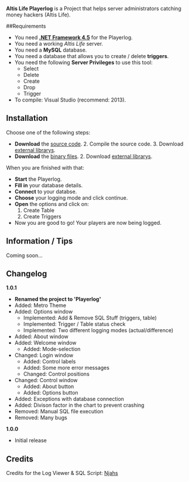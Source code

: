 **Altis Life Playerlog** is a Project that helps server administrators catching money hackers (Altis Life).

##Requirements

* You need **[.NET Framework 4.5](https://www.microsoft.com/de-de/download/details.aspx?id=30653)** for the Playerlog.
* You need a working *Altis Life* server.
* You need a **MySQL** database.
* You need a database that allows you to create / delete **triggers**.
* You need the following **Server Privileges** to use this tool:
  * Select
  * Delete
  * Create
  * Drop
  * Trigger
* To compile: Visual Studio (recommend: 2013).

## Installation

Choose one of the following steps:

* **Download** the [source code](https://github.com/njahs/AL-Playerlog/tree/master/src/latest%20version/).
  2. Compile the source code.
  3. Download [external librarys](https://github.com/njahs/AL-Playerlog/tree/master/ext).
* **Download** the [binary files](https://github.com/njahs/AL-Playerlog/tree/master/bin/latest%20version/).
  2. Download [external librarys](https://github.com/njahs/AL-Playerlog/tree/master/ext).

When you are finished with that:

* **Start** the Playerlog.
* **Fill in** your database details.
* **Connect** to your databse.
* **Choose** your logging mode and click continue.
* **Open** the options and click on:
  1. Create Table
  2. Create Triggers
* Now you are good to go! Your players are now being logged.

## Information / Tips

Coming soon...

## Changelog

**1.0.1**
* **Renamed the project to 'Playerlog'**
* Added: Metro Theme
* Added: Options window
  * Implemented: Add & Remove SQL Stuff (triggers, table)
  * Implemented: Trigger / Table status check
  * Implemented: Two different logging modes (actual/difference)
* Added: About window
* Added: Welcome window
  * Added: Mode-selection
* Changed: Login window
  * Added: Control labels
  * Added: Some more error messages
  * Changed: Control positions
* Changed: Control window
  * Added: About button
  * Added: Options button
* Added: Exceptions with database connection
* Added: Divison factor in the chart to prevent crashing
* Removed: Manual SQL file execution
* Removed: Many bugs

**1.0.0**
* Initial release

## Credits

  Credits for the Log Viewer & SQL Script: [Njahs](https://github.com/njahs)
  
